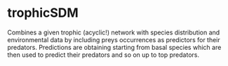 # trophicSDM
Combines a given trophic (acyclic!) network with species distribution and environmental data by including preys occurrences as predictors for their predators. Predictions are obtaining starting from basal species which are then used to predict their predators and so on up to top predators.
